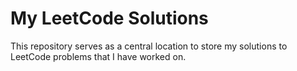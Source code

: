 # My LeetCode Solutions

This repository serves as a central location to store my solutions to LeetCode problems that I have worked on.